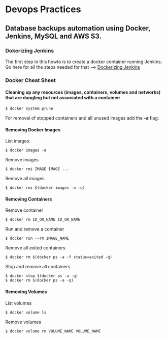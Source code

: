 # Devops Practices 
## Database backups automation using Docker, Jenkins, MySQL and AWS S3.
### Dokerizing Jenkins
The first step in this howto is to create a docker container running Jenkins.   
Go here for all the steps needed for that --> [Dockerizing Jenkins](JENKINS.md)

### Docker Cheat Sheet

#### Cleaning up any resources (images, containers, volumes and networks) that are dangling but not associated with a container:
```
$ docker system prune 
```            
For removal of stopped containers and all unused images add the **-a** flag:

#### Removing Docker Images
List images:
```
$ docker images -a
```                
Remove images
```
$ docker rmi IMAGE IMAGE ...
```        
Remove all images
```
$ docker rmi $(docker images -a -q)
```
#### Removing Containers
Remove container
```
$ docker rm ID_OR_NAME ID_OR_NAME
```
Run and remove a container
```
$ docker run --rm IMAGE_NAME
```
Remove all exited containers
```
$ docker rm $(docker ps -a -f status=exited -q)
```
Stop and remove all containers
```
$ docker stop $(docker ps -a -q)
$ docker rm $(docker ps -a -q)    
```
#### Removing Volumes
List volumes
```
$ docker volume ls
```        
Remove volumes
```
$ docker volume rm VOLUME_NAME VOLUME_NAME
```    